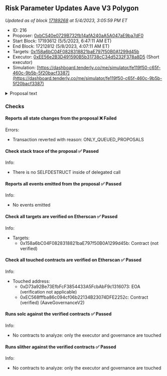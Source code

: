 ## Risk Parameter Updates Aave V3 Polygon

_Updated as of block [17189268](https://etherscan.io/block/17189268) at 5/4/2023, 3:05:59 PM ET_

- ID: 216
- Proposer: [0xbC540e0729B732fb14afA240aA5A047aE9ba7dF0](https://etherscan.io/address/0xbC540e0729B732fb14afA240aA5A047aE9ba7dF0)
- Start Block: 17193612 (5/5/2023, 6:47:11 AM ET)
- End Block: 17212812 (5/8/2023, 4:07:11 AM ET)
- Targets: [0x158a6bC04F0828318821baE797f50B0A1299d45b](https://etherscan.io/address/0x158a6bC04F0828318821baE797f50B0A1299d45b#code)
- Executor: [0xEE56e2B3D491590B5b31738cC34d5232F378a8D5](https://etherscan.io/address/0xEE56e2B3D491590B5b31738cC34d5232F378a8D5) (Short executor)
- Simulation: [https://dashboard.tenderly.co/me/simulator/fe119f50-c65f-460c-9b5b-5f20bacf3387](https://dashboard.tenderly.co/me/simulator/fe119f50-c65f-460c-9b5b-5f20bacf3387)

<details>
  <summary>Proposal text</summary>

## Simple Summary

A proposal to adjust nine (9) total risk parameters, including Loan-to-Value, Liquidation Threshold, and Liquidation Bonus, across four (4) Aave V3 Polygon assets.

## Abstract

This proposal acts as a mandate from the Aave community to engage with Chaos for the work defined on the Aave governance forum [here](https://governance.aave.com/t/updated-proposal-chaos-labs-risk-simulation-platform/10025) and pre-approved by the Aave community via Snapshot [here](https://snapshot.org/#/aave.eth/proposal/0xad105e87d4df487bbe1daec2cd94ca49d1ea595901f5773c1804107539288b59).

## Motivation

Chaos Labs’ Parameter Recommendation Platform runs hundreds of thousands of agent-based off-chain and on-chain simulations to examine how different Aave V3 risk parameters configurations would behave under adverse market conditions - and find the optimal values to maximize protocol borrow usage while minimizing losses from liquidations and bad debt.

_Note: As a general guideline, we limit the proposed changes by +-3% for all parameters as a high/low bound for a given proposal. This ensures more controlled changes and allows us to analyze their effect on user behavior before recommending further amendments to the parameters if the optimal configuration is outside this range._

Please find more information on the parameter recommendation methodology [here](https://community.chaoslabs.xyz/aave/recommendations/methodology).

You can also view the simulation results and breakdown for the different assets by clicking on them on this [page](https://community.chaoslabs.xyz/aave/recommendations).

The output of our simulations reveals an opportunity to increase LTVs and LTs for WBTC, DAI, LINK and wMATIC on V3 Polygon, resulting in improved capital efficiency of the system, with no effect on the projected VaR (95th percentile of the protocol losses that will be accrued due to bad debt from under-collateralized accounts over 24 hours) and EVaR (Extreme VaR, the 99th percentile of the protocol losses that will be accrued due to bad debt from under-collateralized accounts over 24 hours)

Simulating all changes jointly yields a projected borrow increase of ~400,000$, with no increase in VaR and Extreme VaR compared to simulations with the current parameters.

## Specification

| Asset  | Parameter             | Current | Recommended | Change |
| ------ | --------------------- | ------- | ----------- | ------ |
| WBTC   | Liquidation Threshold | 75%     | 78%         | +3%    |
| WBTC   | Loan-to-Value         | 70%     | 73%         | +3%    |
| DAI    | Liquidation Threshold | 80%     | 81%         | +1%    |
| DAI    | Loan-to-Value         | 75%     | 76%         | +1%    |
| LINK   | Liquidation Threshold | 65%     | 68%         | +3%    |
| LINK   | Loan-to-Value         | 50%     | 53%         | +3%    |
| wMATIC | Liquidation Threshold | 70%     | 73%         | +3%    |
| wMATIC | Loan-to-Value         | 65%     | 68%         | +3%    |
| wMATIC | Liquidation Penalty   | 10%     | 7%          | -3%    |

# References

[Forum Post](https://governance.aave.com/t/arfc-chaos-labs-risk-parameter-updates-aave-v3-polygon-2023-04-23/12828)

[Test](https://github.com/bgd-labs/aave-proposals/blob/main/src/AaveV3PolRiskParams_20230423/AaveV3PolRiskParams_20230423_Test.t.sol)

[Proposal payload implementation](https://github.com/bgd-labs/aave-proposals/blob/main/src/AaveV3PolRiskParams_20230423/AaveV3PolRiskParams_20230423.sol)

## Copyright

Copyright and related rights waived via [CC0](https://creativecommons.org/publicdomain/zero/1.0/).

</details>

### Checks

#### Reports all state changes from the proposal ❌ Failed

Errors:

- Transaction reverted with reason: ONLY_QUEUED_PROPOSALS

#### Check stack trace of the proposal ✅ Passed

Info:

- There is no SELFDESTRUCT inside of delegated call

#### Reports all events emitted from the proposal ✅ Passed

Info:

- No events emitted

#### Check all targets are verified on Etherscan ✅ Passed

Info:

- Targets:
  - 0x158a6bC04F0828318821baE797f50B0A1299d45b: Contract (not verified)

#### Check all touched contracts are verified on Etherscan ✅ Passed

Info:

- Touched address:
  - 0xD73a92Be73EfbFcF3854433A5FcbAbF9c1316073: EOA (verification not applicable)
  - 0xEC568fffba86c094cf06b22134B23074DFE2252c: Contract (verified) (AaveGovernanceV2)

#### Runs solc against the verified contracts ✅ Passed

Info:

- No contracts to analyze: only the executor and governance are touched

#### Runs slither against the verified contracts ✅ Passed

Info:

- No contracts to analyze: only the executor and governance are touched
